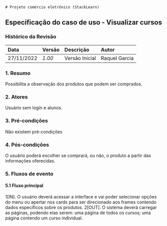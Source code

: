 	# Projeto comércio eletrônico (StackLearn)

## Especificação do caso de uso - Visualizar cursos

### Histórico da Revisão 

|  Data  | Versão | Descrição | Autor |
|:-------|:-------|:----------|:------|
| 27/11/2022 | *1.00* | Versão Inicial  | Raquel Garcia |

### 1. Resumo 

Possibilita a observação dos produtos que podem ser comprados.

### 2. Atores

Usuário sem login e alunos.

### 3. Pré-condições

Não existem pré-condições

### 4. Pós-condições

O usuário poderá escolher se comprará, ou não, o produto a partir das informações oferecidas.

### 5. Fluxos de evento
#### 5.1 Fluxo principal
1[IN]. O usuário deverá acessar a interface e vai poder selecionar opções do menu ou apertar nos cards para ser direcionado aos frames contendo dados específicos sobre os produtos.
2[OUT]. O sistema deverá carregar as páginas, podendo elas serem: uma página de todos os cursos; uma página contendo um curso individual.

